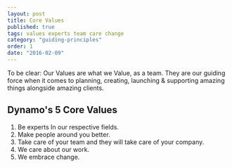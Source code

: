 ```yaml
---
layout: post
title: Core Values
published: true
tags: values experts team care change
category: "guiding-principles"
order: 1
date: "2016-02-09"
---
```





To be clear: Our Values are what we Value, as a team. They are our guiding force when it comes to planning, creating, launching & supporting amazing things alongside amazing clients.
<!--more-->

## Dynamo's 5 Core Values
1. Be experts In our respective fields.
2. Make people around you better.
3. Take care of your team and they will take care of your company.
4. We care about our work.
5. We embrace change.
